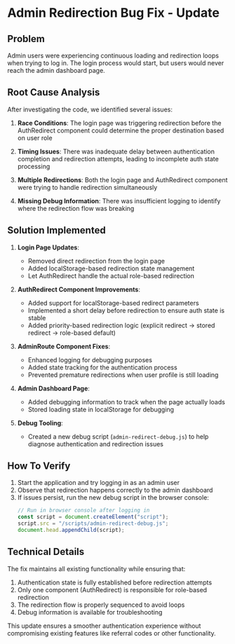 # Admin Redirection Bug Fix - Update

## Problem

Admin users were experiencing continuous loading and redirection loops when trying to log in. The login process would start, but users would never reach the admin dashboard page.

## Root Cause Analysis

After investigating the code, we identified several issues:

1. **Race Conditions**: The login page was triggering redirection before the AuthRedirect component could determine the proper destination based on user role
2. **Timing Issues**: There was inadequate delay between authentication completion and redirection attempts, leading to incomplete auth state processing

3. **Multiple Redirections**: Both the login page and AuthRedirect component were trying to handle redirection simultaneously

4. **Missing Debug Information**: There was insufficient logging to identify where the redirection flow was breaking

## Solution Implemented

1. **Login Page Updates**:

   - Removed direct redirection from the login page
   - Added localStorage-based redirection state management
   - Let AuthRedirect handle the actual role-based redirection

2. **AuthRedirect Component Improvements**:

   - Added support for localStorage-based redirect parameters
   - Implemented a short delay before redirection to ensure auth state is stable
   - Added priority-based redirection logic (explicit redirect → stored redirect → role-based default)

3. **AdminRoute Component Fixes**:

   - Enhanced logging for debugging purposes
   - Added state tracking for the authentication process
   - Prevented premature redirections when user profile is still loading

4. **Admin Dashboard Page**:

   - Added debugging information to track when the page actually loads
   - Stored loading state in localStorage for debugging

5. **Debug Tooling**:
   - Created a new debug script (`admin-redirect-debug.js`) to help diagnose authentication and redirection issues

## How To Verify

1. Start the application and try logging in as an admin user
2. Observe that redirection happens correctly to the admin dashboard
3. If issues persist, run the new debug script in the browser console:
   ```javascript
   // Run in browser console after logging in
   const script = document.createElement("script");
   script.src = "/scripts/admin-redirect-debug.js";
   document.head.appendChild(script);
   ```

## Technical Details

The fix maintains all existing functionality while ensuring that:

1. Authentication state is fully established before redirection attempts
2. Only one component (AuthRedirect) is responsible for role-based redirection
3. The redirection flow is properly sequenced to avoid loops
4. Debug information is available for troubleshooting

This update ensures a smoother authentication experience without compromising existing features like referral codes or other functionality.
